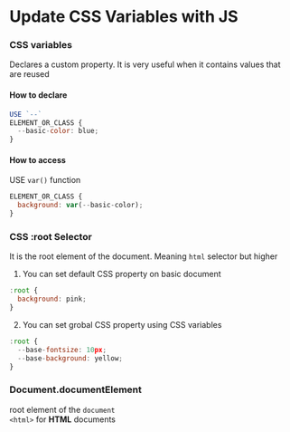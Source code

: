 # Update CSS Variables with JS

### CSS variables
Declares a custom property. It is very useful when it contains values that are reused

#### How to declare

```js
USE `--`
ELEMENT_OR_CLASS {
  --basic-color: blue;
}
```
#### How to access
USE `var()` function 
```js
ELEMENT_OR_CLASS {
  background: var(--basic-color);
}
```


### CSS :root Selector
It is the root element of the document. Meaning `html` selector but higher
1. You can set default CSS property on basic document
```js
:root {
  background: pink;
}
```
2. You can set grobal CSS property using CSS variables
```js
:root {
  --base-fontsize: 10px;
  --base-background: yellow;
}
```

### Document.documentElement
root element of the `document`<br>
`<html>` for **HTML** documents

